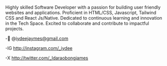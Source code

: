 Highly skilled Software Developer with a passion for building user friendly websites and applications. Proficient in HTML/CSS, Javascript, Tailwind CSS and React Js/Native. Dedicated to continuous learning and innovation in the Tech Space. Excited to collaborate and contribute to impactful projects.

-📩 @iydeejaymes@gmail.com

-IG http://instagram.com/_iydee

-X http://twitter.com/_Idaraobongjames
